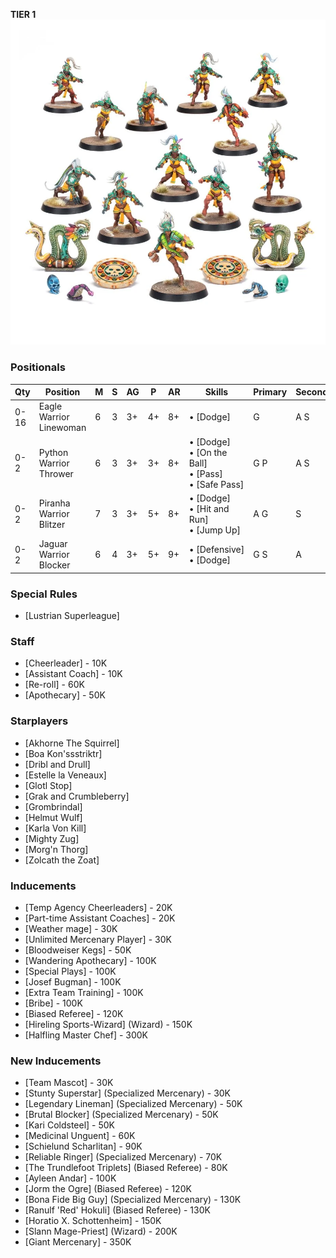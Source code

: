 ﻿**TIER 1**
![](../media/teams/BBAmazonTeamLead.webp)

### Positionals

| Qty  | Position                | M | S | AG | P  | AR | Skills                                 | Primary | Secondary | Cost |
| ---- | ----------------------- | - | - | -- | -- | -- | -------------------------------------- | ------- | --------- | ---- |
| 0-16 | Eagle Warrior Linewoman | 6 | 3 | 3+ | 4+ | 8+ | • [Dodge]                                | G       | A S      | 50K  |
| 0-2  | Python Warrior Thrower  | 6 | 3 | 3+ | 3+ | 8+ | • [Dodge]<br />• [On the Ball]<br />• [Pass]<br />• [Safe Pass] | G P    | A S      | 80K  |
| 0-2  | Piranha Warrior Blitzer | 7 | 3 | 3+ | 5+ | 8+ | • [Dodge]<br /> • [Hit and Run]<br />• [Jump Up]             | A G     | S         | <span style="color: darkmagenta">90K</span>  |
| 0-2  | Jaguar Warrior Blocker  | 6 | 4 | 3+ | 5+ | 9+ | • [Defensive]<br /> • [Dodge]               | G S      | A         | <span style="color: darkmagenta">110K</span> |

### Special Rules

* [Lustrian Superleague]

### Staff

* [Cheerleader] - 10K
* [Assistant Coach] - 10K
* [Re-roll] - 60K
* [Apothecary] - 50K

### Starplayers

* [Akhorne The Squirrel]
* [Boa Kon'ssstriktr]
* [Dribl and Drull]
* [Estelle la Veneaux]
* [Glotl Stop]
* [Grak and Crumbleberry]
* [Grombrindal]
* [Helmut Wulf]
* [Karla Von Kill]
* [Mighty Zug]
* [Morg'n Thorg]
* [Zolcath the Zoat]

### Inducements

* [Temp Agency Cheerleaders] - 20K
* [Part-time Assistant Coaches] - 20K
* [Weather mage] - 30K
* [Unlimited Mercenary Player] - 30K
* [Bloodweiser Kegs] - 50K
* [Wandering Apothecary] - 100K
* [Special Plays] - 100K
* [Josef Bugman] - 100K
* [Extra Team Training] - 100K
* [Bribe] - 100K
* [Biased Referee] - 120K
* [Hireling Sports-Wizard] (Wizard) - 150K
* [Halfling Master Chef] - 300K

### New Inducements

* [Team Mascot] - 30K
* [Stunty Superstar] (Specialized Mercenary) - 30K
* [Legendary Lineman] (Specialized Mercenary) - 50K
* [Brutal Blocker] (Specialized Mercenary) - 50K
* [Kari Coldsteel] - 50K
* [Medicinal Unguent] - 60K
* [Schielund Scharlitan] - 90K
* [Reliable Ringer] (Specialized Mercenary) - 70K
* [The Trundlefoot Triplets] (Biased Referee) - 80K
* [Ayleen Andar] - 100K
* [Jorm the Ogre] (Biased Referee) - 120K
* [Bona Fide Big Guy] (Specialized Mercenary) - 130K
* [Ranulf 'Red' Hokuli] (Biased Referee) - 130K
* [Horatio X. Schottenheim] - 150K
* [Slann Mage-Priest] (Wizard) - 200K
* [Giant Mercenary] - 350K
